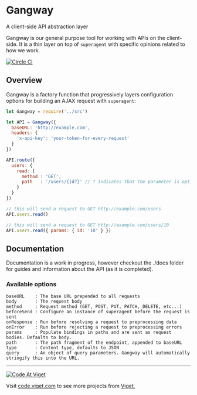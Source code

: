 # Gangway

A client-side API abstraction layer

Gangway is our general purpose tool for working with APIs on the
client-side. It is a thin layer on top of `superagent` with specific
opinions related to how we work.

[![Circle CI](https://circleci.com/gh/vigetlabs/gangway.svg?style=svg&circle-token=d7c29c3bd61f3c3d671d1ba02841eb0c174d311a)](https://circleci.com/gh/vigetlabs/gangway)

## Overview

Gangway is a factory function that progressively layers configuration
options for building an AJAX request with `superagent`:

```javascript
let Gangway = require('../src')

let API = Gangway({
  baseURL: 'http://example.com',
  headers: {
    'x-api-key': 'your-token-for-every-request'
  }
})

API.route({
  users: {
    read: {
      method : 'GET',
      path   : '/users/{id?}' // ? indicates that the parameter is optional
    }
  }
})

// this will send a request to GET http://example.com/users
API.users.read()

// this will send a request to GET http://example.com/users/10
API.users.read({ params: { id: '10' } })
```

## Documentation

Documentation is a work in progress, however checkout the ./docs
folder for guides and information about the API (as it is completed).

### Available options

```
baseURL    : The base URL prepended to all requests
body       : The request body
method     : Request method (GET, POST, PUT, PATCH, DELETE, etc...)
beforeSend : Configure an instance of superagent before the request is sent
onResponse : Run before resolving a request to preprocessing data
onError    : Run before rejecting a request to preprocessing errors
params     : Populate bindings in paths and are sent as request bodies. Defaults to body.
path       : The path fragment of the endpoint, appended to baseURL
type       : Content type, defaults to JSON
query      : An object of query parameters. Gangway will automatically stringify this into the URL.
```

***

<a href="http://code.viget.com">
  <img src="http://code.viget.com/github-banner.png" alt="Code At Viget">
</a>

Visit [code.viget.com](http://code.viget.com) to see more projects from [Viget.](https://viget.com)

